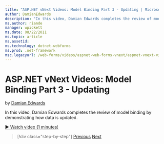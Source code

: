 ```yaml
---
title: "ASP.NET vNext Videos: Model Binding Part 3 - Updating | Microsoft Docs"
author: DamianEdwards
description: "In this video, Damian Edwards completes the review of model binding by demonstrating how data is updated."
ms.author: riande
manager: wpickett
ms.date: 08/22/2011
ms.topic: article
ms.assetid: 
ms.technology: dotnet-webforms
ms.prod: .net-framework
msc.legacyurl: /web-forms/videos/aspnet-web-forms-vnext/aspnet-vnext-videos-model-binding-part-3-updating
---
```

ASP.NET vNext Videos: Model Binding Part 3 - Updating
====================
by [Damian Edwards](https://github.com/DamianEdwards)

In this video, Damian Edwards completes the review of model binding by demonstrating how data is updated.

[&#9654; Watch video (1 minutes)](https://channel9.msdn.com/Blogs/ASP-NET-Site-Videos/aspnet-vnext-videos-model-binding-part-3-updating)

>[!div class="step-by-step"]
[Previous](aspnet-vnext-videos-model-binding-part-2-filtering.md)
[Next](aspnet-45-web-forms-model-binding.md)